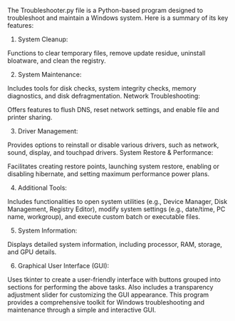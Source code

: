 
The Troubleshooter.py file is a Python-based program designed to troubleshoot and maintain a Windows system. Here is a summary of its key features:


1. System Cleanup:

Functions to clear temporary files, remove update residue, uninstall bloatware, and clean the registry.

2. System Maintenance:

Includes tools for disk checks, system integrity checks, memory diagnostics, and disk defragmentation.
Network Troubleshooting:

Offers features to flush DNS, reset network settings, and enable file and printer sharing.

3. Driver Management:

Provides options to reinstall or disable various drivers, such as network, sound, display, and touchpad drivers.
System Restore & Performance:

Facilitates creating restore points, launching system restore, enabling or disabling hibernate, and setting maximum performance power plans.

4. Additional Tools:

Includes functionalities to open system utilities (e.g., Device Manager, Disk Management, Registry Editor), modify system settings (e.g., date/time, PC name, workgroup), and execute custom batch or executable files.

5. System Information:

Displays detailed system information, including processor, RAM, storage, and GPU details.

6. Graphical User Interface (GUI):

Uses tkinter to create a user-friendly interface with buttons grouped into sections for performing the above tasks.
Also includes a transparency adjustment slider for customizing the GUI appearance.
This program provides a comprehensive toolkit for Windows troubleshooting and maintenance through a simple and interactive GUI.
